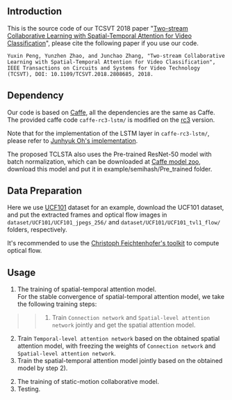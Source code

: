 ## Introduction
This is the source code of our TCSVT 2018 paper "[Two-stream Collaborative Learning with Spatial-Temporal Attention for Video Classification](http://59.108.48.34/tiki/download_paper.php?fileId=20187)", please cite the following paper if you use our code.

    Yuxin Peng, Yunzhen Zhao, and Junchao Zhang, "Two-stream Collaborative Learning with Spatial-Temporal Attention for Video Classification", IEEE Transactions on Circuits and Systems for Video Technology (TCSVT), DOI: 10.1109/TCSVT.2018.2808685, 2018.

## Dependency
Our code is based on [Caffe](https://github.com/BVLC/caffe), all the dependencies are the same as Caffe. The provided caffe code `caffe-rc3-lstm/` is modified on the [rc3](https://github.com/BVLC/caffe/tree/rc3) version.

Note that for the implementation of the LSTM layer in ```caffe-rc3-lstm/```, please refer to [Junhyuk Oh's implementation](https://github.com/junhyukoh/caffe-lstm).

The proposed TCLSTA also uses the Pre-trained ResNet-50 model with batch normalization, which can be downloaded at [Caffe model zoo](https://github.com/BVLC/caffe/wiki/Model-Zoo#imagenet-pre-trained-models-with-batch-normalization), download this model and put it in example/semihash/Pre_trained folder.

## Data Preparation
Here we use [UCF101](http://crcv.ucf.edu/data/UCF101.php) dataset for an example, download the UCF101 dataset, and put the extracted frames and optical flow images in `dataset/UCF101/UCF101_jpegs_256/` and ```dataset/UCF101/UCF101_tvl1_flow/``` folders, respectively.

It's recommended to use the [Christoph Feichtenhofer's toolkit](https://github.com/feichtenhofer/gpu_flow) to compute optical flow.

## Usage

1. The training of spatial-temporal attention model.<br/>
For the stable convergence of spatial-temporal attention model, we take the following training steps:
>>1) Train ```Connection network``` and ```Spatial-level attention network``` jointly and get the spatial attention model.
  2) Train ```Temporal-level attention network``` based on the obtained spatial attention model, with freezing the weights of ```Connection network``` and ```Spatial-level attention network```.
  3) Train the spatial-temporal attention model jointly based on the obtained model by step 2).
2. The training of static-motion collaborative model.
3. Testing.
